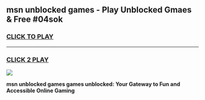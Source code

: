 
## msn unblocked games - Play Unblocked Gmaes & Free #04sok
<h3>
<a href="https://premium.freeplayer.one?title=msn_unblocked_games&ref=01M">CLICK TO PLAY</a></h3>
<hr>

<h3>
<a href="https://premium.freeplayer.one?title=msn_unblocked_games&ref=01M">CLICK 2 PLAY</a>
  
</h3>

<a href="https://premium.freeplayer.one?title=msn_unblocked_games&ref=01M"><img src="https://clearcache.store/games.png"></a>


**msn unblocked games games unblocked: Your Gateway to Fun and Accessible Online Gaming**
